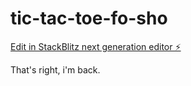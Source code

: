 # tic-tac-toe-fo-sho

[Edit in StackBlitz next generation editor ⚡️](https://stackblitz.com/~/github.com/davidsolheim/tic-tac-toe-fo-sho)

That's right, i'm back.
